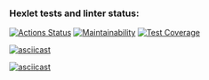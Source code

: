 ### Hexlet tests and linter status:
[![Actions Status](https://github.com/fareastLEO/python-project-49/workflows/hexlet-check/badge.svg)](https://github.com/fareastLEO/python-project-49/actions)
[![Maintainability](https://api.codeclimate.com/v1/badges/5fdc48d9cab8419ef953/maintainability)](https://codeclimate.com/github/fareastLEO/python-project-49/maintainability)
[![Test Coverage](https://api.codeclimate.com/v1/badges/5fdc48d9cab8419ef953/test_coverage)](https://codeclimate.com/github/fareastLEO/python-project-49/test_coverage)

[![asciicast](https://asciinema.org/a/TMf4XpRvXa3UT5KNOtqCqyv0t.svg)](https://asciinema.org/a/TMf4XpRvXa3UT5KNOtqCqyv0t)

[![asciicast](https://asciinema.org/a/1VG08KUChwYtPlLBhxvPNDphE.svg)](https://asciinema.org/a/1VG08KUChwYtPlLBhxvPNDphE)

